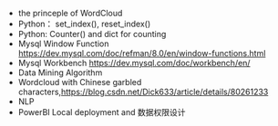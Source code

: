 - the princeple of WordCloud 
- Python： set_index(), reset_index()
- Python: Counter() and dict for counting
- Mysql Window Function https://dev.mysql.com/doc/refman/8.0/en/window-functions.html
- Mysql Workbench https://dev.mysql.com/doc/workbench/en/
- Data Mining Algorithm
- Wordcloud with Chinese garbled characters,https://blog.csdn.net/Dick633/article/details/80261233
- NLP
- PowerBI Local deployment and 数据权限设计
